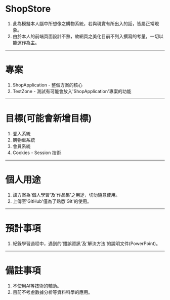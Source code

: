# ShopStore
1. 此為模擬本人腦中所想像之購物系統，若與現實有所出入的話，皆屬正常現象。
2. 由於本人的前端頁面設計不熟，故網頁之美化目前不列入撰寫的考量，一切以能運作為主。
---------------------------------------
# 專案
1. ShopApplication - 整個方案的核心
2. TestZone - 測試有可能會放入'ShopApplication'專案的功能
---------------------------------------
# 目標(可能會新增目標)
1. 登入系統
2. 購物車系統
3. 會員系統
4. Cookies - Session 技術
---------------------------------------
# 個人用途
1. 該方案為'個人學習'及'作品集'之用途，切勿隨意使用。
2. 上傳至'GitHub'僅為了熟悉'Git'的使用。
---------------------------------------
# 預計事項
1. 紀錄學習過程中，遇到的'錯誤資訊'及'解決方法'的說明文件(PowerPoint)。
---------------------------------------
# 備註事項
1. 不使用AI等技術的輔助。
2. 目前不考慮數據分析等資料科學的應用。
